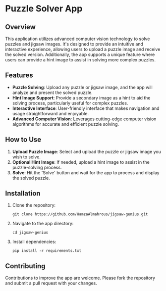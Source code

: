 
# Puzzle Solver App

## Overview
This application utilizes advanced computer vision technology to solve puzzles and jigsaw images. It's designed to provide an intuitive and interactive experience, allowing users to upload a puzzle image and receive the solved version. Additionally, the app supports a unique feature where users can provide a hint image to assist in solving more complex puzzles.

## Features
- **Puzzle Solving**: Upload any puzzle or jigsaw image, and the app will analyze and present the solved puzzle.
- **Hint Image Support**: Provide a secondary image as a hint to aid the solving process, particularly useful for complex puzzles.
- **Interactive Interface**: User-friendly interface that makes navigation and usage straightforward and enjoyable.
- **Advanced Computer Vision**: Leverages cutting-edge computer vision algorithms for accurate and efficient puzzle solving.

## How to Use
1. **Upload Puzzle Image**: Select and upload the puzzle or jigsaw image you wish to solve.
2. **Optional Hint Image**: If needed, upload a hint image to assist in the puzzle-solving process.
3. **Solve**: Hit the 'Solve' button and wait for the app to process and display the solved puzzle.

## Installation
1. Clone the repository:
   ```
   git clone https://github.com/HamzaAlmahrous/jigsaw-genius.git
   ```
2. Navigate to the app directory:
   ```
   cd jigsaw-genius
   ```
3. Install dependencies:
   ```
   pip install -r requirements.txt
   ```

## Contributing
Contributions to improve the app are welcome. Please fork the repository and submit a pull request with your changes.